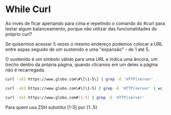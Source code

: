 # While Curl

Ao invés de ficar apertando para cima e repetindo o comando do #curl para testar algum balanceamento, porque não utilizar das funcionalidades do próprio curl?

Se quisermos acessar 5 vezes o mesmo endereço podemos colocar a URL entre aspas seguido de um sustenido e uma "expansão" - de 1 até 5.

O sustenido é um símbolo válido para uma URL e indica uma âncora, um trecho dentro da própria página, quando clicamos em um deles a página não é recarregada.

```bash
curl -skI https://www.globo.com\#\[\1-5\] | grep -E 'HTTP|server'

curl -skI https://www.globo.com\#\[\1-5] | grep -E 'HTTP|server' | wc -l

curl -skI https://www.globo.com#[1-5] | grep -E 'HTTP|server'
```

Para quem usa ZSH substitui [1-5] por {1..5}